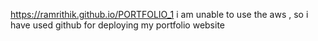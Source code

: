 https://ramrithik.github.io/PORTFOLIO_1 i am unable to use the aws , so i have used github for deploying my portfolio website
